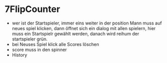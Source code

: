 # 7FlipCounter

- wer ist der Startspieler, immer eins weiter in der position
Mann muss auf neues spiel klicken, dann öffnet sich ein dialog mit allen spielern,
hier muss ein Startspielr gewählt werden, danach wird reihum der startspieler grün.
- bei Neuses Spiel klick alle Scores löschen
- score muss in den spinner
- History
